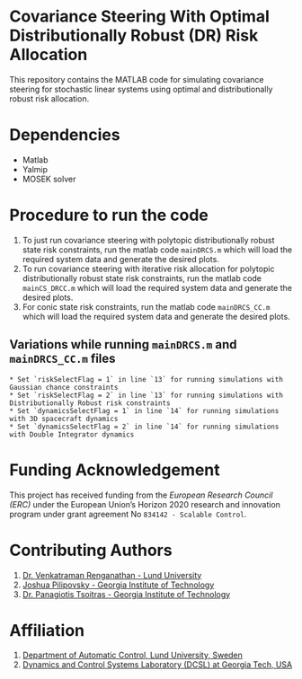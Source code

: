 # Covariance Steering With Optimal Distributionally Robust (DR) Risk Allocation 
This repository contains the MATLAB code for simulating covariance steering for stochastic linear systems using optimal and distributionally robust risk allocation.

# Dependencies
- Matlab
- Yalmip
- MOSEK solver

# Procedure to run the code
1. To just run covariance steering with polytopic distributionally robust state risk constraints, run the matlab code `mainDRCS.m` which will load the required system data and generate the desired plots.
2. To run covariance steering with iterative risk allocation for polytopic distributionally robust state risk constraints, run the matlab code `mainCS_DRCC.m` which will load the required system data and generate the desired plots.
3. For conic state risk constraints, run the matlab code `mainDRCS_CC.m` which will load the required system data and generate the desired plots.

## Variations while running `mainDRCS.m` and `mainDRCS_CC.m` files
    * Set `riskSelectFlag = 1` in line `13` for running simulations with Gaussian chance constraints
    * Set `riskSelectFlag = 2` in line `13` for running simulations with Distributionally Robust risk constraints 
    * Set `dynamicsSelectFlag = 1` in line `14` for running simulations with 3D spacecraft dynamics
    * Set `dynamicsSelectFlag = 2` in line `14` for running simulations with Double Integrator dynamics

# Funding Acknowledgement
This project has received funding from the *European Research Council (ERC)* under the European Union’s Horizon 2020 research and innovation program under grant agreement No `834142 - Scalable Control`.

# Contributing Authors
1. [Dr. Venkatraman Renganathan - Lund University](https://github.com/venkatramanrenganathan)
2. [Joshua Pilipovsky - Georgia Institute of Technology](https://github.com/JoshPilipovsky)
3. [Dr. Panagiotis Tsoitras - Georgia Institute of Technology](https://dcsl.gatech.edu/tsiotras.html)

# Affiliation
1. [Department of Automatic Control, Lund University, Sweden](https://control.lth.se)
2. [Dynamics and Control Systems Laboratory (DCSL) at Georgia Tech, USA](https://dcsl.gatech.edu)
